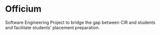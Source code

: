 # Officium
Software Engineering Project to bridge the gap between CIR and students and facilitate students' placement preparation.

